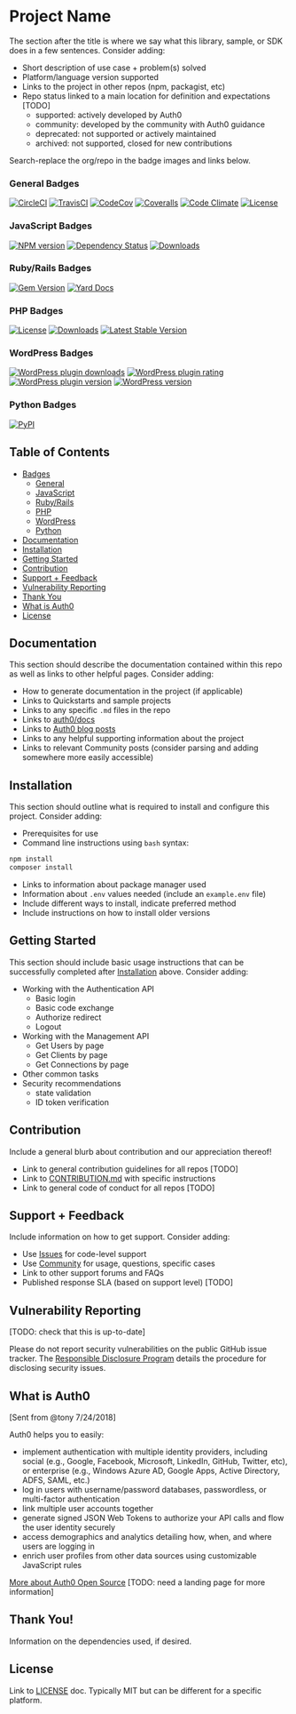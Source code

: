 # Project Name

The section after the title is where we say what this library, sample, or SDK does in a few sentences. Consider adding:

- Short description of use case + problem(s) solved
- Platform/language version supported
- Links to the project in other repos (npm, packagist, etc)
- Repo status linked to a main location for definition and expectations [TODO]
	- supported: actively developed by Auth0
	- community: developed by the community with Auth0 guidance
	- deprecated: not supported or actively maintained
	- archived: not supported, closed for new contributions

Search-replace the org/repo in the badge images and links below.

### General Badges

[![CircleCI](https://img.shields.io/circleci/project/github/auth0/open-source-template.svg?style=flat-square)](https://circleci.com/gh/auth0/open-source-template/tree/master)
[![TravisCI](https://travis-ci.org/auth0/open-source-template.png)](https://travis-ci.org/auth0/open-source-template)
[![CodeCov](https://img.shields.io/codecov/c/github/auth0/open-source-template/v3.svg?style=flat-square)](https://codecov.io/github/auth0/open-source-template)
[![Coveralls](https://coveralls.io/repos/auth0/open-source-template/badge.svg?branch=master)](https://coveralls.io/r/auth0/open-source-template?branch=master)
[![Code Climate](https://codeclimate.com/github/auth0/open-source-template/badges/gpa.svg)](https://codeclimate.com/github/auth0/open-source-template)
[![License](http://img.shields.io/:license-mit-blue.svg?style=flat)](http://doge.mit-license.org)

### JavaScript Badges

[![NPM version](https://img.shields.io/npm/v/open-source-template.svg?style=flat-square)](https://npmjs.org/package/open-source-template)
[![Dependency Status](https://david-dm.org/auth0/open-source-template/status.svg?style=flat-square)](https://david-dm.org/auth0/open-source-template)
[![Downloads](https://img.shields.io/npm/dm/auth0-open-source-template.svg?style=flat-square)](https://npmjs.org/package/auth0-open-source-template)

### Ruby/Rails Badges

[![Gem Version](https://badge.fury.io/rb/auth0-open-source-template.svg)](http://badge.fury.io/rb/auth0-open-source-template)
[![Yard Docs](http://img.shields.io/badge/yard-docs-blue.svg)](http://www.rubydoc.info/github/auth0/open-source-template/master/frames)

### PHP Badges

[![License](https://poser.pugx.org/auth0/open-source-template/license)](https://packagist.org/packages/auth0/open-source-template)
[![Downloads](https://poser.pugx.org/auth0/open-source-template/downloads)](https://packagist.org/packages/auth0/open-source-template)
[![Latest Stable Version](https://poser.pugx.org/auth0/open-source-template/v/stable)](https://packagist.org/packages/auth0/open-source-template)

### WordPress Badges

[![WordPress plugin downloads](https://img.shields.io/wordpress/plugin/dt/auth0-open-source-template.svg)](https://wordpress.org/plugins/auth0-open-source-template/)
[![WordPress plugin rating](https://img.shields.io/wordpress/plugin/r/auth0-open-source-template.svg)](https://wordpress.org/plugins/auth0-open-source-template/)
[![WordPress plugin version](https://img.shields.io/wordpress/plugin/v/auth0-open-source-template.svg)](https://wordpress.org/plugins/auth0-open-source-template/)
[![WordPress version](https://img.shields.io/wordpress/v/auth0-open-source-template.svg)](https://wordpress.org/plugins/auth0-open-source-template/)

### Python Badges

[![PyPI](https://img.shields.io/pypi/v/auth0-open-source-template.svg)](https://pypi.org/project/auth0-open-source-template/)

## Table of Contents

- [Badges](#general-badges)
	- [General](#general-badges)
	- [JavaScript](#javascript-badges)
	- [Ruby/Rails](#ruby-rails-badges)
 	- [PHP](#php-badges)
 	- [WordPress](#wordpress-badges)
 	- [Python](#python-badges)
- [Documentation](#documentation)
- [Installation](#installation)
- [Getting Started](#getting-started)
- [Contribution](#contribution)
- [Support + Feedback](#support--feedback)
- [Vulnerability Reporting](#vulnerability-reporting)
- [Thank You](#thank-you)
- [What is Auth0](#what-is-auth0)
- [License](#license)

## Documentation

This section should describe the documentation contained within this repo as well as links to other helpful pages. Consider adding:

- How to generate documentation in the project (if applicable)
- Links to Quickstarts and sample projects
- Links to any specific `.md` files in the repo
- Links to [auth0/docs](https://auth0.com/docs/)
- Links to [Auth0 blog posts](https://auth0.com/blog/tech/)
- Links to any helpful supporting information about the project
- Links to relevant Community posts (consider parsing and adding somewhere more easily accessible)

## Installation

This section should outline what is required to install and configure this project. Consider adding:

- Prerequisites for use
- Command line instructions using `bash` syntax:

```bash
npm install
composer install
```

- Links to information about package manager used
- Information about `.env` values needed (include an `example.env` file)
- Include different ways to install, indicate preferred method
- Include instructions on how to install older versions

## Getting Started

This section should include basic usage instructions that can be successfully completed after [Installation](#installation) above. Consider adding:

- Working with the Authentication API
	- Basic login
	- Basic code exchange
	- Authorize redirect
	- Logout
- Working with the Management API
	- Get Users by page
	- Get Clients by page
	- Get Connections by page
- Other common tasks
- Security recommendations
	- state validation
	- ID token verification

## Contribution

Include a general blurb about contribution and our appreciation thereof!

- Link to general contribution guidelines for all repos [TODO]
- Link to [CONTRIBUTION.md](CONTRIBUTION.md) with specific instructions
- Link to general code of conduct for all repos [TODO]

## Support + Feedback

Include information on how to get support. Consider adding:

- Use [Issues](https://github.com/auth0/open-source-template/issues) for code-level support
- Use [Community](https://community.auth0.com/) for usage, questions, specific cases
- Link to other support forums and FAQs
- Published response SLA (based on support level) [TODO]

## Vulnerability Reporting

[TODO: check that this is up-to-date]

Please do not report security vulnerabilities on the public GitHub issue tracker. The [Responsible Disclosure Program](https://auth0.com/whitehat) details the procedure for disclosing security issues.

## What is Auth0

[Sent from @tony 7/24/2018]

Auth0 helps you to easily:

- implement authentication with multiple identity providers, including social (e.g., Google, Facebook, Microsoft, LinkedIn, GitHub, Twitter, etc), or enterprise (e.g., Windows Azure AD, Google Apps, Active Directory, ADFS, SAML, etc.)
- log in users with username/password databases, passwordless, or multi-factor authentication
- link multiple user accounts together
- generate signed JSON Web Tokens to authorize your API calls and flow the user identity securely
- access demographics and analytics detailing how, when, and where users are logging in
- enrich user profiles from other data sources using customizable JavaScript rules

[More about Auth0 Open Source](https://auth0.com/opensource) [TODO: need a landing page for more information]

## Thank You!

Information on the dependencies used, if desired.

## License

Link to [LICENSE](LICENSE) doc. Typically MIT but can be different for a specific platform.
